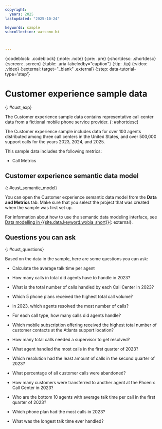 ```yaml
---
copyright:
  years: 2025
lastupdated: "2025-10-24"

keywords: sample
subcollection: watsonx-bi



---
```


{:codeblock: .codeblock}
{:note: .note}
{:pre: .pre}
{:shortdesc: .shortdesc}
{:screen: .screen}
{:table: .aria-labeledby="caption"}
{:tip: .tip}
{:video: .video}
{:external: target="_blank" .external}
{:step: data-tutorial-type='step'}

# Customer experience sample data
{: #cust_exp}

The Customer experience sample data contains representative call center data from a fictional mobile phone service provider. {: #shortdesc}

The Customer experience sample includes data for over 100 agents distributed among three call centers in the United States, and over 500,000 support calls for the years 2023, 2024, and 2025. 

This sample data includes the following metrics: 

- Call Metrics

## Customer experience semantic data model
{: #cust_semantic_model}

You can open the Customer experience semantic data model from the **Data and Metrics** tab. Make sure that you select the project that was created when the sample was first set up.

For information about how to use the semantic data modeling interface, see [Data modelling in {{site.data.keyword.wxbia_short}}](/docs/watsonx-bi?topic=watsonx-bi-advanced_mode_model_data){: external}.

## Questions you can ask
{: #cust_questions}

Based on the data in the sample, here are some questions you can ask:
        
- Calculate the average talk time per agent

- How many calls in total did agents have to handle in 2023?

- What is the total number of calls handled by each Call Center in 2023?

- Which 5 phone plans received the highest total call volume?

- In 2023, which agents resolved the most number of calls?

- For each call type, how many calls did agents handle?

- Which mobile subscription offering received the highest total number of customer contacts at the Atlanta support location?

- How many total calls needed a supervisor to get resolved?

- What agent handled the most calls in the first quarter of 2023?

- Which resolution had the least amount of calls in the second quarter of 2023?

- What percentage of all customer calls were abandoned?

- How many customers were transferred to another agent at the Phoenix Call Center in 2023?

- Who are the bottom 10 agents with average talk time per call in the first quarter of 2023?

- Which phone plan had the most calls in 2023?

- What was the longest talk time ever handled? 
